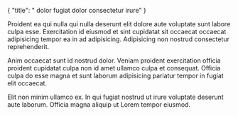 {
  "title": " dolor fugiat dolor consectetur irure"
}

Proident ea qui nulla qui nulla deserunt elit dolore aute voluptate sunt labore culpa esse. Exercitation id eiusmod et sint cupidatat sit occaecat occaecat adipisicing tempor ea in ad adipisicing. Adipisicing non nostrud consectetur reprehenderit.

Anim occaecat sunt id nostrud dolor. Veniam proident exercitation officia proident cupidatat culpa non id amet ullamco culpa et consequat. Officia culpa do esse magna et sunt laborum adipisicing pariatur tempor in fugiat elit occaecat.

Elit non minim ullamco ex. In qui fugiat nostrud ut irure voluptate deserunt aute laborum. Officia magna aliquip ut Lorem tempor eiusmod.